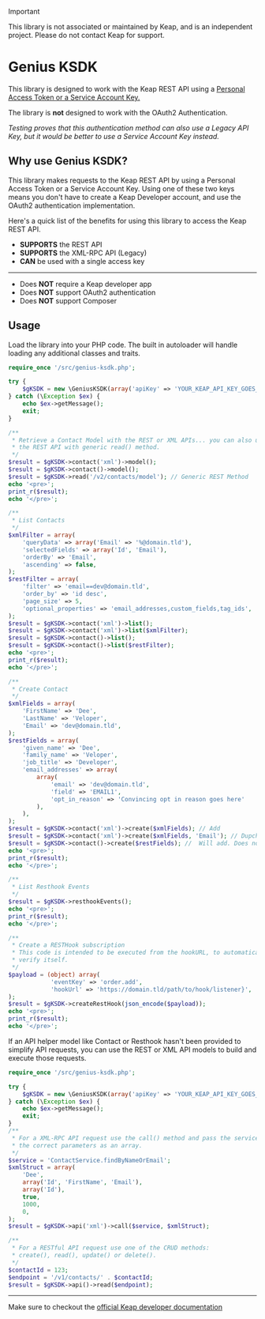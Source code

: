 > [!IMPORTANT]
> This library is not associated or maintained by Keap, and is an independent 
> project. Please do not contact Keap for support.

# Genius KSDK
This library is designed to work with the Keap REST API using a [Personal Access Token or a Service Account Key.](https://developer.infusionsoft.com/pat-and-sak/)

The library is **not** designed to work with the OAuth2 Authentication.

_Testing proves that this authentication method can also use a Legacy API Key,
but it would be better to use a Service Account Key instead._

## Why use Genius KSDK?
This library makes requests to the Keap REST API by using a Personal Access Token 
or a Service Account Key.  Using one of these two keys means you don't have to 
create a Keap Developer account, and use the OAuth2 authentication implementation.

Here's a quick list of the benefits for using this library to access the Keap
REST API.

- **SUPPORTS** the REST API
- **SUPPORTS** the XML-RPC API (Legacy)
- **CAN** be used with a single access key
---
- Does **NOT** require a Keap developer app
- Does **NOT** support OAuth2 authentication
- Does **NOT** support Composer

## Usage
Load the library into your PHP code.  The built in autoloader will handle loading 
any additional classes and traits.

```php
require_once '/src/genius-ksdk.php';

try {
    $gKSDK = new \GeniusKSDK(array('apiKey' => 'YOUR_KEAP_API_KEY_GOES_HERE'));
} catch (\Exception $ex) {
    echo $ex->getMessage();
    exit;
}

/**
 * Retrieve a Contact Model with the REST or XML APIs... you can also use the 
 * the REST API with generic read() method.
 */
$result = $gKSDK->contact('xml')->model();
$result = $gKSDK->contact()->model();
$result = $gKSDK->read('/v2/contacts/model'); // Generic REST Method
echo '<pre>';
print_r($result);
echo '</pre>';

/**
 * List Contacts
 */
$xmlFilter = array(
    'queryData' => array('Email' => '%@domain.tld'),
    'selectedFields' => array('Id', 'Email'),
    'orderBy' => 'Email',
    'ascending' => false,
);
$restFilter = array(
    'filter' => 'email==dev@domain.tld',
    'order_by' => 'id desc',
    'page_size' => 5,
    'optional_properties' => 'email_addresses,custom_fields,tag_ids',
);
$result = $gKSDK->contact('xml')->list();
$result = $gKSDK->contact('xml')->list($xmlFilter);
$result = $gKSDK->contact()->list();
$result = $gKSDK->contact()->list($restFilter); 
echo '<pre>';
print_r($result);
echo '</pre>';

/**
 * Create Contact
 */
$xmlFields = array(
    'FirstName' => 'Dee',
    'LastName' => 'Veloper',
    'Email' => 'dev@domain.tld',
);
$restFields = array(
    'given_name' => 'Dee',
    'family_name' => 'Veloper',
    'job_title' => 'Developer',
    'email_addresses' => array(
        array(
            'email' => 'dev@domain.tld',
            'field' => 'EMAIL1',
            'opt_in_reason' => 'Convincing opt in reason goes here'
        ),
    ),
);
$result = $gKSDK->contact('xml')->create($xmlFields); // Add
$result = $gKSDK->contact('xml')->create($xmlFields, 'Email'); // Dupcheck on contact email
$result = $gKSDK->contact()->create($restFields); //  Will add. Does not support dupCheck
echo '<pre>';
print_r($result);
echo '</pre>';

/**
 * List Resthook Events
 */
$result = $gKSDK->resthookEvents();
echo '<pre>';
print_r($result);
echo '</pre>';

/**
 * Create a RESTHook subscription
 * This code is intended to be executed from the hookURL, to automatically 
 * verify itself.
 */
$payload = (object) array(
            'eventKey' => 'order.add',
            'hookUrl' => 'https://domain.tld/path/to/hook/listener}',
);
$result = $gKSDK->createRestHook(json_encode($payload));
echo '<pre>';
print_r($result);
echo '</pre>';
```

If an API helper model like Contact or Resthook hasn't been provided to simplify
API requests, you can use the REST or XML API models to build and execute 
those requests.

```php
require_once '/src/genius-ksdk.php';

try {
    $gKSDK = new \GeniusKSDK(array('apiKey' => 'YOUR_KEAP_API_KEY_GOES_HERE'));
} catch (\Exception $ex) {
    echo $ex->getMessage();
    exit;
}
/**
 * For a XML-RPC API request use the call() method and pass the service, and
 * the correct parameters as an array.
 */
$service = 'ContactService.findByNameOrEmail';
$xmlStruct = array(
    'Dee',
    array('Id', 'FirstName', 'Email'),
    array('Id'),
    true,
    1000,
    0,    
);
$result = $gKSDK->api('xml')->call($service, $xmlStruct);

/**
 * For a RESTful API request use one of the CRUD methods:
 * create(), read(), update() or delete().
 */
$contactId = 123;
$endpoint = '/v1/contacts/' . $contactId;
$result = $gKSDK->api()->read($endpoint);
```

---
Make sure to checkout the [official Keap developer documentation](https://developer.infusionsoft.com/developer-guide/)